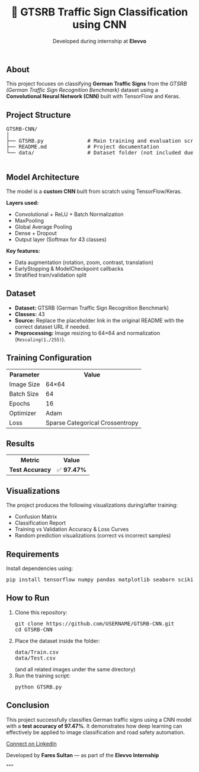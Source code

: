 

<header>
  <h1>🚦 GTSRB Traffic Sign Classification using CNN</h1>
  <div class="badge">Developed during internship at <strong>Elevvo</strong></div>
</header>

<section>
  <h2>About</h2>
  <p>This project focuses on classifying <strong>German Traffic Signs</strong> from the <em>GTSRB (German Traffic Sign Recognition Benchmark)</em> dataset using a <strong>Convolutional Neural Network (CNN)</strong> built with TensorFlow and Keras.</p>
</section>

<section>
  <h2>Project Structure</h2>
  <pre>
GTSRB-CNN/
│
├── GTSRB.py              # Main training and evaluation script
├── README.md             # Project documentation
└── data/                 # Dataset folder (not included due to size)
  </pre>
</section>

<section>
  <h2>Model Architecture</h2>
  <p>The model is a <strong>custom CNN</strong> built from scratch using TensorFlow/Keras.</p>
  <p><strong>Layers used:</strong></p>
  <ul>
    <li>Convolutional + ReLU + Batch Normalization</li>
    <li>MaxPooling</li>
    <li>Global Average Pooling</li>
    <li>Dense + Dropout</li>
    <li>Output layer (Softmax for 43 classes)</li>
  </ul>
  <p><strong>Key features:</strong></p>
  <ul>
    <li>Data augmentation (rotation, zoom, contrast, translation)</li>
    <li>EarlyStopping &amp; ModelCheckpoint callbacks</li>
    <li>Stratified train/validation split</li>
  </ul>
</section>

<section>
  <h2>Dataset</h2>
  <ul>
    <li><strong>Dataset:</strong> GTSRB (German Traffic Sign Recognition Benchmark)</li>
    <li><strong>Classes:</strong> 43</li>
    <li><strong>Source:</strong> Replace the placeholder link in the original README with the correct dataset URL if needed.</li>
    <li><strong>Preprocessing:</strong> Image resizing to 64×64 and normalization (<code>Rescaling(1./255)</code>).</li>
  </ul>
</section>

<section>
  <h2>Training Configuration</h2>
  <table>
    <tr><th>Parameter</th><th>Value</th></tr>
    <tr><td>Image Size</td><td>64×64</td></tr>
    <tr><td>Batch Size</td><td>64</td></tr>
    <tr><td>Epochs</td><td>16</td></tr>
    <tr><td>Optimizer</td><td>Adam</td></tr>
    <tr><td>Loss</td><td>Sparse Categorical Crossentropy</td></tr>
  </table>
</section>

<section>
  <h2>Results</h2>
  <table>
    <tr><th>Metric</th><th>Value</th></tr>
    <tr><td><strong>Test Accuracy</strong></td><td>✅ <strong>97.47%</strong></td></tr>
  </table>
</section>

<section>
  <h2>Visualizations</h2>
  <p>The project produces the following visualizations during/after training:</p>
  <ul>
    <li>Confusion Matrix</li>
    <li>Classification Report</li>
    <li>Training vs Validation Accuracy &amp; Loss Curves</li>
    <li>Random prediction visualizations (correct vs incorrect samples)</li>
  </ul>
</section>

<section>
  <h2>Requirements</h2>
  <p>Install dependencies using:</p>
  <pre>pip install tensorflow numpy pandas matplotlib seaborn scikit-learn opencv-python</pre>
</section>

<section>
  <h2>How to Run</h2>
  <ol>
    <li>Clone this repository:
      <pre>git clone https://github.com/USERNAME/GTSRB-CNN.git
cd GTSRB-CNN</pre>
    </li>
    <li>Place the dataset inside the folder:
      <pre>data/Train.csv
data/Test.csv</pre>
      (and all related images under the same directory)
    </li>
    <li>Run the training script:
      <pre>python GTSRB.py</pre>
    </li>
  </ol>
</section>

<section>
  <h2>Conclusion</h2>
  <p>This project successfully classifies German traffic signs using a CNN model with a <strong>test accuracy of 97.47%</strong>. It demonstrates how deep learning can effectively be applied to image classification and road safety automation.</p>
</section>

<section class="center">
  <a class="button" href="https://www.linkedin.com/in/fares-sultan-2ba92b324/" target="_blank">Connect on LinkedIn</a>
</section>

<footer>
  <p>Developed by <strong>Fares Sultan</strong> — as part of the <strong>Elevvo Internship</strong></p>
</footer>

</body>
</html>
"""

